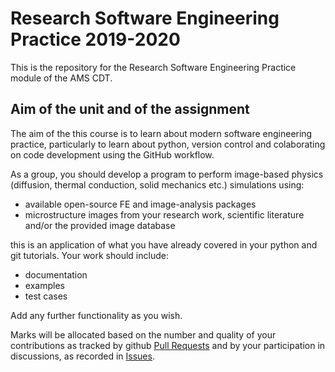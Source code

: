 # Research Software Engineering Practice 2019-2020

This is the repository for the Research Software Engineering Practice module of the AMS CDT. 

## Aim of the unit and of the assignment

The aim of the this course is to learn about modern software engineering practice, particularly to learn about python, version control and colaborating on code development using the GitHub workflow.

As a group, you should develop a program to perform image-based physics (diffusion, thermal conduction, solid mechanics etc.) simulations using:

- available open-source FE and image-analysis packages
- microstructure images from your research work, scientific literature and/or the provided image database

this is an application of what you have already covered in your python and git tutorials. Your work should include:

- documentation
- examples
- test cases

Add any further functionality as you wish.

Marks will be allocated based on the number and quality of your contributions as tracked by github [Pull Requests](https://github.com/MATS64662-2020-Group-1/xxxx/pulls) and by your participation in discussions, as recorded in [Issues](https://github.com/MATS64662-2020-Group-1/xxxx/issues).
